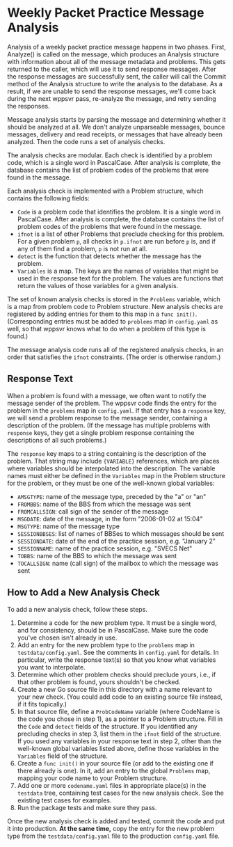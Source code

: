 # Weekly Packet Practice Message Analysis

Analysis of a weekly packet practice message happens in two phases.  First,
Analyze() is called on the message, which produces an Analysis structure with
information about all of the message metadata and problems.  This gets returned
to the caller, which will use it to send response messages.  After the response
messages are successfully sent, the caller will call the Commit method of the
Analysis structure to write the analysis to the database.  As a result, if we
are unable to send the response messages, we'll come back during the next wppsvr
pass, re-analyze the message, and retry sending the responses.

Message analysis starts by parsing the message and determining whether it should
be analyzed at all.  We don't analyze unparseable messages, bounce messages,
delivery and read receipts, or messages that have already been analyzed.  Then
the code runs a set of analysis checks.

The analysis checks are modular.  Each check is identified by a problem code,
which is a single word in PascalCase.  After analysis is complete, the database
contains the list of problem codes of the problems that were found in the
message.

Each analysis check is implemented with a Problem structure, which contains the
following fields:

* `Code` is a problem code that identifies the problem.  It is a single word in
  PascalCase. After analysis is complete, the database contains the list of
  problem codes of the problems that were found in the message.
* `ifnot` is a list of other Problems that preclude checking for this problem.
  For a given problem `p`, all checks in `p.ifnot` are run before `p` is, and if
  any of them find a problem, `p` is not run at all.
* `detect` is the function that detects whether the message has the problem.
* `Variables` is a map.  The keys are the names of variables that might be used
  in the response text for the problem.  The values are functions that return
  the values of those variables for a given analysis.

The set of known analysis checks is stored in the `Problems` variable, which is
a map from problem code to Problem structure.  New analysis checks are
registered by adding entries for them to this map in a `func init()`.
(Corresponding entries must be added to `problems` map in `config.yaml` as well,
so that wppsvr knows what to do when a problem of this type is found.)

The message analysis code runs all of the registered analysis checks, in an
order that satisfies the `ifnot` constraints.  (The order is otherwise random.)

## Response Text

When a problem is found with a message, we often want to notify the message
sender of the problem.  The wppsvr code finds the entry for the problem in the
`problems` map in `config.yaml`.  If that entry has a `response` key, we will
send a problem response to the message sender, containing a description of the
problem.  (If the message has multiple problems with `response` keys, they get a
single problem response containing the descriptions of all such problems.)

The `response` key maps to a string containing is the description of the
problem.  That string may include `{VARIABLE}` references, which are places
where variables should be interpolated into the description.  The variable names
must either be defined in the `Variables` map in the Problem structure for the
problem, or they must be one of the well-known global variables:

* `AMSGTYPE`: name of the message type, preceded by the "a" or "an"
* `FROMBBS`: name of the BBS from which the message was sent
* `FROMCALLSIGN`: call sign of the sender of the message
* `MSGDATE`: date of the message, in the form "2006-01-02 at 15:04"
* `MSGTYPE`: name of the message type
* `SESSIONBBSES`: list of names of BBSes to which messages should be sent
* `SESSIONDATE`: date of the end of the practice session, e.g. "January 2"
* `SESSIONNAME`: name of the practice session, e.g. "SVECS Net"
* `TOBBS`: name of the BBS to which the message was sent
* `TOCALLSIGN`: name (call sign) of the mailbox to which the message was sent

## How to Add a New Analysis Check

To add a new analysis check, follow these steps.

1. Determine a code for the new problem type.  It must be a single word, and
   for consistency, should be in PascalCase.  Make sure the code you've chosen
   isn't already in use.
2. Add an entry for the new problem type to the `problems` map in
   `testdata/config.yaml`.  See the comments in `config.yaml` for details.  In
   particular, write the response text(s) so that you know what variables you
   want to interpolate.
3. Determine which other problem checks should preclude yours, i.e., if that
   other problem is found, yours shouldn't be checked.
4. Create a new Go source file in this directory with a name relevant to your
   new check.  (You could add code to an existing source file instead, if it
   fits topically.)
5. In that source file, define a `ProbCodeName` variable (where CodeName is the
   code you chose in step 1), as a pointer to a Problem structure.  Fill in the
   `Code` and `detect` fields of the structure.  If you identified any
   precluding checks in step 3, list them in the `ifnot` field of the structure.
   If you used any variables in your response text in step 2, other than the
   well-known global variables listed above, define those variables in the
   `Variables` field of the structure.
6. Create a `func init()` in your source file (or add to the existing one if
   there already is one).  In it, add an entry to the global `Problems` map,
   mapping your code name to your Problem structure.
7. Add one or more `codename.yaml` files in appropriate place(s) in the
   `testdata` tree, containing test cases for the new analysis check.  See the
   existing test cases for examples.
8. Run the package tests and make sure they pass.

Once the new analysis check is added and tested, commit the code and put it into
production.  **At the same time,** copy the entry for the new problem type from
the `testdata/config.yaml` file to the production `config.yaml` file.
